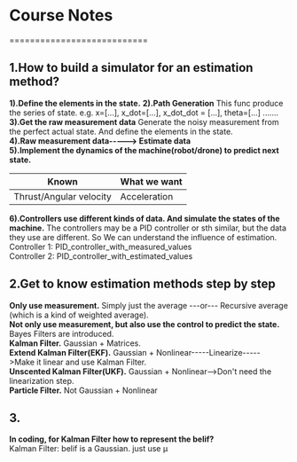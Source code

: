 # Course Notes
===========================
## 1.How to build a simulator for an estimation method?
**1).Define the elements in the state.**
**2).Path Generation**
This func produce the series of state. e.g. x=[...], x_dot=[...], x_dot_dot = [...], theta=[...] .......   
**3).Get the raw measurement data**
Generate the noisy measurement from the perfect actual state. And define the elements in the state.        
**4).Raw measurement data-----> Estimate data**       
**5).Implement the dynamics of the machine(robot/drone) to predict next state.**   
  
|Known|What we want|
|----|-----|
|Thrust/Angular velocity |Acceleration|       

**6).Controllers use different kinds of data. And simulate the states of the machine.**
The controllers may be a PID controller or sth similar, but the data they use are different. So We can understand the influence of estimation.           
Controller 1:  PID_controller_with_measured_values            
Controller 2:  PID_controller_with_estimated_values         
     

## 2.Get to know estimation methods step by step
**Only use measurement.** Simply just the average ---or--- Recursive average (which is a kind of weighted average).         
**Not only use measurement, but also use the control to predict the state.** Bayes Filters are introduced.          
**Kalman Filter.**  Gaussian + Matrices.       
**Extend Kalman Filter(EKF).** Gaussian + Nonlinear-----Linearize----->Make it linear and use Kalman Filter.     
**Unscented Kalman Filter(UKF).** Gaussian + Nonlinear-->Don't need the linearization step.        
**Particle Filter.** Not Gaussian + Nonlinear         

## 3.     
**In coding, for Kalman Filter how to represent the belif?**      
Kalman Filter: belif is a Gaussian. just use μ
